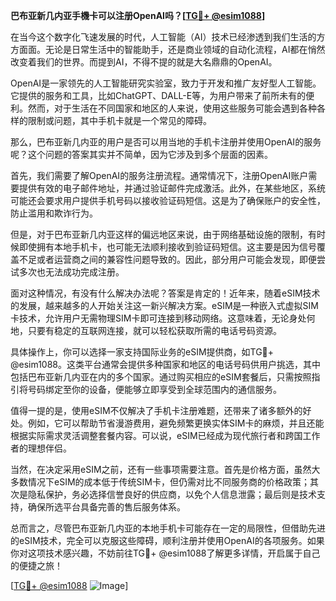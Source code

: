 **巴布亚新几内亚手機卡可以注册OpenAI吗？[[TG💪+ @esim1088](https://t.me/s/esim1088)]**

在当今这个数字化飞速发展的时代，人工智能（AI）技术已经渗透到我们生活的方方面面。无论是日常生活中的智能助手，还是商业领域的自动化流程，AI都在悄然改变着我们的世界。而提到AI，不得不提的就是大名鼎鼎的OpenAI。

OpenAI是一家领先的人工智能研究实验室，致力于开发和推广友好型人工智能。它提供的服务和工具，比如ChatGPT、DALL-E等，为用户带来了前所未有的便利。然而，对于生活在不同国家和地区的人来说，使用这些服务可能会遇到各种各样的限制或问题，其中手机卡就是一个常见的障碍。

那么，巴布亚新几内亚的用户是否可以用当地的手机卡注册并使用OpenAI的服务呢？这个问题的答案其实并不简单，因为它涉及到多个层面的因素。

首先，我们需要了解OpenAI的服务注册流程。通常情况下，注册OpenAI账户需要提供有效的电子邮件地址，并通过验证邮件完成激活。此外，在某些地区，系统可能还会要求用户提供手机号码以接收验证码短信。这是为了确保账户的安全性，防止滥用和欺诈行为。

但是，对于巴布亚新几内亚这样的偏远地区来说，由于网络基础设施的限制，有时候即使拥有本地手机卡，也可能无法顺利接收到验证码短信。这主要是因为信号覆盖不足或者运营商之间的兼容性问题导致的。因此，部分用户可能会发现，即便尝试多次也无法成功完成注册。

面对这种情况，有没有什么解决办法呢？答案是肯定的！近年来，随着eSIM技术的发展，越来越多的人开始关注这一新兴解决方案。eSIM是一种嵌入式虚拟SIM卡技术，允许用户无需物理SIM卡即可连接到移动网络。这意味着，无论身处何地，只要有稳定的互联网连接，就可以轻松获取所需的电话号码资源。

具体操作上，你可以选择一家支持国际业务的eSIM提供商，如TG💪+ @esim1088。这类平台通常会提供多种国家和地区的电话号码供用户挑选，其中包括巴布亚新几内亚在内的多个国家。通过购买相应的eSIM套餐后，只需按照指引将号码绑定至你的设备，便能够立即享受到全球范围内的通信服务。

值得一提的是，使用eSIM不仅解决了手机卡注册难题，还带来了诸多额外的好处。例如，它可以帮助节省漫游费用，避免频繁更换实体SIM卡的麻烦，并且还能根据实际需求灵活调整套餐内容。可以说，eSIM已经成为现代旅行者和跨国工作者的理想伴侣。

当然，在决定采用eSIM之前，还有一些事项需要注意。首先是价格方面，虽然大多数情况下eSIM的成本低于传统SIM卡，但仍需对比不同服务商的价格政策；其次是隐私保护，务必选择信誉良好的供应商，以免个人信息泄露；最后则是技术支持，确保所选平台具备完善的售后服务体系。

总而言之，尽管巴布亚新几内亚的本地手机卡可能存在一定的局限性，但借助先进的eSIM技术，完全可以克服这些障碍，顺利注册并使用OpenAI的各项服务。如果你对这项技术感兴趣，不妨前往TG💪+ @esim1088了解更多详情，开启属于自己的便捷之旅！

[[TG💪+ @esim1088](https://t.me/s/esim1088) ![Image](https://i.postimg.cc/4NQfJmqS/Snipaste-2025-05-13-00-14-12.png)]